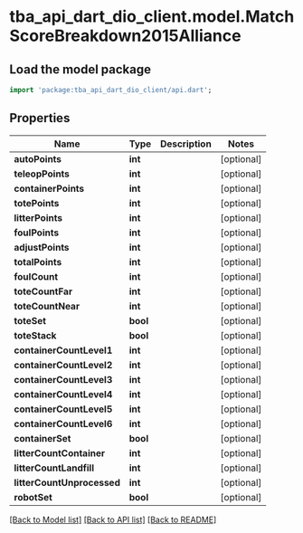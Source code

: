 # tba_api_dart_dio_client.model.MatchScoreBreakdown2015Alliance

## Load the model package
```dart
import 'package:tba_api_dart_dio_client/api.dart';
```

## Properties
Name | Type | Description | Notes
------------ | ------------- | ------------- | -------------
**autoPoints** | **int** |  | [optional] 
**teleopPoints** | **int** |  | [optional] 
**containerPoints** | **int** |  | [optional] 
**totePoints** | **int** |  | [optional] 
**litterPoints** | **int** |  | [optional] 
**foulPoints** | **int** |  | [optional] 
**adjustPoints** | **int** |  | [optional] 
**totalPoints** | **int** |  | [optional] 
**foulCount** | **int** |  | [optional] 
**toteCountFar** | **int** |  | [optional] 
**toteCountNear** | **int** |  | [optional] 
**toteSet** | **bool** |  | [optional] 
**toteStack** | **bool** |  | [optional] 
**containerCountLevel1** | **int** |  | [optional] 
**containerCountLevel2** | **int** |  | [optional] 
**containerCountLevel3** | **int** |  | [optional] 
**containerCountLevel4** | **int** |  | [optional] 
**containerCountLevel5** | **int** |  | [optional] 
**containerCountLevel6** | **int** |  | [optional] 
**containerSet** | **bool** |  | [optional] 
**litterCountContainer** | **int** |  | [optional] 
**litterCountLandfill** | **int** |  | [optional] 
**litterCountUnprocessed** | **int** |  | [optional] 
**robotSet** | **bool** |  | [optional] 

[[Back to Model list]](../README.md#documentation-for-models) [[Back to API list]](../README.md#documentation-for-api-endpoints) [[Back to README]](../README.md)


